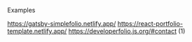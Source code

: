 Examples

https://gatsby-simplefolio.netlify.app/
https://react-portfolio-template.netlify.app/
https://developerfolio.js.org/#contact (1)
